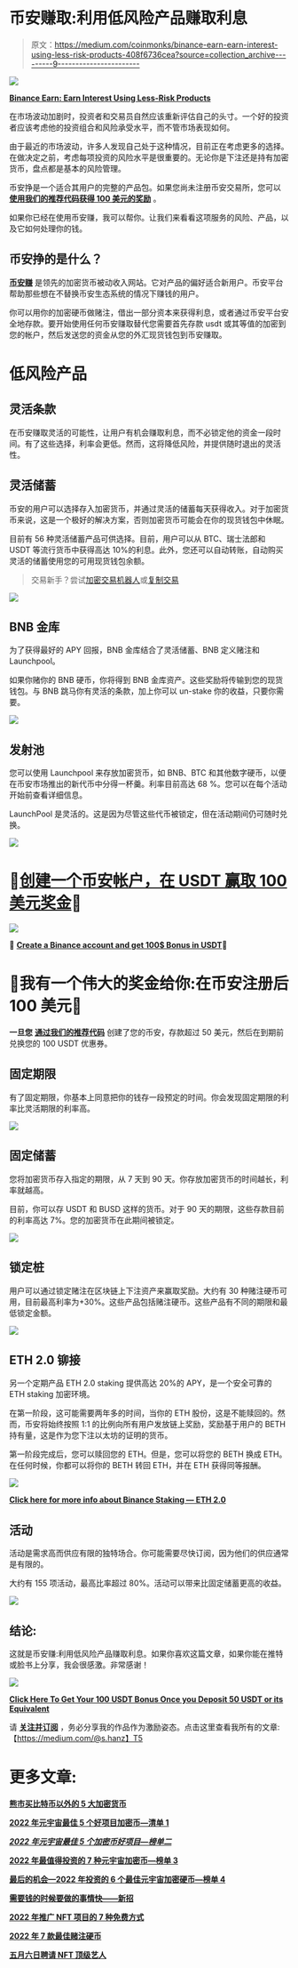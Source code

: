 # 币安赚取:利用低风险产品赚取利息

> 原文：<https://medium.com/coinmonks/binance-earn-earn-interest-using-less-risk-products-408f6736cea?source=collection_archive---------9----------------------->

![](img/8b6be6d4b2b8e1a214c310081fdb54fd.png)

[**Binance Earn: Earn Interest Using Less-Risk Products**](https://www.binance.com/en/activity/referral/offers/claim?ref=CPA_00M6XWFUN3)

在市场波动加剧时，投资者和交易员自然应该重新评估自己的头寸。一个好的投资者应该考虑他的投资组合和风险承受水平，而不管市场表现如何。

由于最近的市场波动，许多人发现自己处于这种情况，目前正在考虑更多的选择。在做决定之前，考虑每项投资的风险水平是很重要的。无论你是下注还是持有加密货币，盘点都是基本的风险管理。

币安挣是一个适合其用户的完整的产品包。如果您尚未注册币安交易所，您可以 [**使用我们的推荐代码获得 100 美元的奖励**](https://www.binance.com/en/activity/referral/offers/claim?ref=CPA_00M6XWFUN3) 。

如果你已经在使用币安赚，我可以帮你。让我们来看看这项服务的风险、产品，以及它如何处理你的钱。

## 币安挣的是什么？

[**币安赚**](https://www.binance.com/en/activity/referral/offers/claim?ref=CPA_00M6XWFUN3) 是领先的加密货币被动收入网站。它对产品的偏好适合新用户。币安平台帮助那些想在不替换币安生态系统的情况下赚钱的用户。

你可以用你的加密硬币做赌注，借出一部分资本来获得利息，或者通过币安平台安全地存款。要开始使用任何币安赚取替代您需要首先存款 usdt 或其等值的加密到您的帐户，然后发送您的资金从您的外汇现货钱包到币安赚取。

# 低风险产品

## 灵活条款

在币安赚取灵活的可能性，让用户有机会赚取利息，而不必锁定他的资金一段时间。有了这些选择，利率会更低。然而，这将降低风险，并提供随时退出的灵活性。

## 灵活储蓄

币安的用户可以选择存入加密货币，并通过灵活的储蓄每天获得收入。对于加密货币来说，这是一个极好的解决方案，否则加密货币可能会在你的现货钱包中休眠。

目前有 56 种灵活储蓄产品可供选择。目前，用户可以从 BTC、瑞士法郎和 USDT 等流行货币中获得高达 10%的利息。此外，您还可以自动转账，自动购买灵活的储蓄使用您的可用现货钱包余额。

> 交易新手？尝试[加密交易机器人](/coinmonks/crypto-trading-bot-c2ffce8acb2a)或[复制交易](/coinmonks/top-10-crypto-copy-trading-platforms-for-beginners-d0c37c7d698c)

![](img/8ad62a31bcedc2e6fe332a8076b0acf2.png)

## BNB 金库

为了获得最好的 APY 回报，BNB 金库结合了灵活储蓄、BNB 定义赌注和 Launchpool。

如果你赌你的 BNB 硬币，你将得到 BNB 金库资产。这些奖励将传输到您的现货钱包。与 BNB 跳马你有灵活的条款，加上你可以 un-stake 你的收益，只要你需要。

![](img/808308dfc4f2e07c89cc6fed19f19a15.png)

## 发射池

您可以使用 Launchpool 来存放加密货币，如 BNB、BTC 和其他数字硬币，以便在币安市场推出的新代币中分得一杯羹。利率目前高达 68 %。您可以在每个活动开始前查看详细信息。

LaunchPool 是灵活的。这是因为尽管这些代币被锁定，但在活动期间仍可随时兑换。

![](img/601ec92e840af0e9dcf2935e26ec24af.png)

# 🌟[创建一个币安帐户，在 USDT 赢取 100 美元奖金](https://www.binance.com/en/activity/referral/offers/claim?ref=CPA_00M6XWFUN3)🌟

![](img/72b061bb90e6322e313c80135ec44c2f.png)

**🌟** [**Create a Binance account and get 100$ Bonus in USDT**](https://www.binance.com/en/activity/referral/offers/claim?ref=CPA_00M6XWFUN3)**🌟**

# 🌟我有一个伟大的奖金给你:在币安注册后 100 美元🌟

**一旦您** [**通过我们的推荐代码**](https://www.binance.com/en/activity/referral/offers/claim?ref=CPA_00M6XWFUN3) 创建了您的币安，存款超过 50 美元，然后在到期前兑换您的 100 USDT 优惠券。

## 固定期限

有了固定期限，你基本上同意把你的钱存一段预定的时间。你会发现固定期限的利率比灵活期限的利率高。

![](img/bad4e5d589ccba9846ee672d7eb082a6.png)

## 固定储蓄

您将加密货币存入指定的期限，从 7 天到 90 天。你存放加密货币的时间越长，利率就越高。

目前，你可以存 USDT 和 BUSD 这样的货币。对于 90 天的期限，这些存款目前的利率高达 7%。您的加密货币在此期间被锁定。

![](img/f7e3b916544d455f6a84663c4128a31e.png)

## 锁定桩

用户可以通过锁定赌注在区块链上下注资产来赢取奖励。大约有 30 种赌注硬币可用，目前最高利率为+30%。这些产品包括赌注硬币。这些产品有不同的期限和最低锁定金额。

![](img/a2ecfff5e424c2743a12caff81dd222e.png)

## ETH 2.0 铆接

另一个定期产品 ETH 2.0 staking 提供高达 20%的 APY，是一个安全可靠的 ETH staking 加密环境。

在第一阶段，这可能需要两年多的时间，当你的 ETH 股份，这是不能赎回的。然而，币安将始终按照 1:1 的比例向所有用户发放链上奖励，奖励基于用户的 BETH 持有量，这是作为您下注以太坊的证明的货币。

第一阶段完成后，您可以赎回您的 ETH。但是，您可以将您的 BETH 换成 ETH。在任何时候，你都可以将你的 BETH 转回 ETH，并在 ETH 获得同等报酬。

![](img/13ef45fa3800559bfdf55794c626f9fa.png)

[**Click here for more info about Binance Staking — ETH 2.0**](https://www.binance.com/en/activity/referral/offers/claim?ref=CPA_00M6XWFUN3)

## 活动

活动是需求高而供应有限的独特场合。你可能需要尽快订阅，因为他们的供应通常是有限的。

大约有 155 项活动，最高比率超过 80%。活动可以带来比固定储蓄更高的收益。

![](img/ec5f6d8dae7dbbbac94199a2f2ff5279.png)

## 结论:

这就是币安赚:利用低风险产品赚取利息。如果你喜欢这篇文章，如果你能在推特或脸书上分享，我会很感激。非常感谢！

![](img/51dd0c313ab566f32acf2a3bb71d8a50.png)

[**Click Here To Get Your 100 USDT Bonus Once you Deposit 50 USDT or its Equivalent**](https://www.binance.com/en/activity/referral/offers/claim?ref=CPA_00M6XWFUN3)

请 [**关注并订阅**](/@s.hanz) ，务必分享我的作品作为激励姿态。点击这里查看我所有的文章:【https://medium.com/@s.hanz】T5

# 更多文章:

[**熊市买比特币以外的 5 大加密货币**](/coinmonks/5-great-cryptocurrencies-other-than-bitcoin-to-buy-in-a-bear-market-be3e9945d621)

[**2022 年元宇宙最佳 5 个好项目加密币—清单 1**](/@s.hanz/best-5-metaverse-crypto-coins-with-good-projects-in-2022-list-1-687fedbe668e)

[***2022 年元宇宙最佳 5 个加密币好项目—榜单二***](/@s.hanz/best-5-metaverse-crypto-coins-with-good-projects-in-2022-list-2-15af2f8f01d9)

[**2022 年最值得投资的 7 种元宇宙加密币—榜单 3**](/coinmonks/7-best-metaverse-crypto-coins-to-invest-in-2022-list-3-9e077f5c87ab)

[**最后的机会—2022 年投资的 6 个最佳元宇宙加密硬币—榜单 4**](/coinmonks/last-chance-6-best-metaverse-crypto-coins-to-invest-in-2022-list-4-2ce3d6c1c922)

[**需要钱的时候要做的事情快——新招**](/@s.hanz/things-to-do-when-i-need-money-fast-new-tricks-2b68ad24406b)

[**2022 年推广 NFT 项目的 7 种免费方式**](/coinmonks/7-free-ways-to-promote-nft-projects-in-2022-ccefc7f249e7)

[**2022 年 7 款最佳赌注硬币**](/@s.hanz/7-best-staking-coins-in-2022-70dbc31adcae)

[**五月六日聘请 NFT 顶级艺人**](/coinmonks/6-top-nft-artists-to-hire-on-fiverr-62ae1643eedc)
